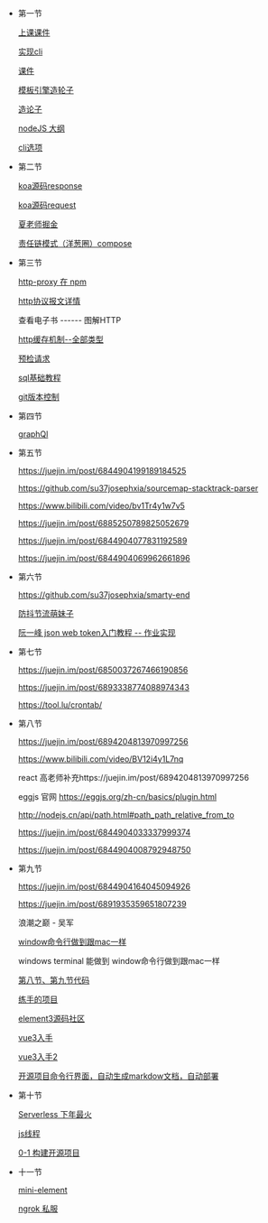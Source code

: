 + 第一节

  [上课课件](https://github.com/su37josephxia/kaikeba-code)

  [实现cli](https://www.npmjs.com/settings/josephxia/packages)

  [课件](https://github.com/su37josephxia/node_practice)

  [模板引擎造轮子](https://juejin.im/post/6884138429181870093)

  [造论子](https://github.com/su37josephxia/wheel-awesome)

  [nodeJS 大纲](https://www.processon.com/view/link/5d4b852ee4b07c4cf3069fec)

  [cli选项](https://www.npmjs.com/package/question)

+ 第二节

  [koa源码response](https://github.com/koajs/koa/blob/master/lib/response.js)

  [koa源码request](https://github.com/koajs/koa/blob/master/lib/request.js)

  [夏老师掘金](https://juejin.im/post/6887844088335302670)

  [责任链模式（洋葱圈）compose](https://github.com/su37josephxia/wheel-awesome/tree/master/compose)

+ 第三节

  [http-proxy 在 npm](https://www.npmjs.com/package/http-proxy)

  [http协议报文详情](https://www.processon.com/view/link/5ec52841e0b34d5f261e14e0)

  查看电子书 ------ 图解HTTP

  [http缓存机制--全部类型](https://juejin.im/post/6844904116972421128)

  [预检请求](https://juejin.im/post/6844903765548466183)

  [sql基础教程](https://www.josephxia.com/document/database/)

  [git版本控制](https://juejin.im/post/6844904199189184525)

  

+ 第四节

  [graphQl](https://juejin.im/post/6844904196848762888)

+ 第五节

  https://juejin.im/post/6844904199189184525

  https://github.com/su37josephxia/sourcemap-stacktrack-parser

  https://www.bilibili.com/video/bv1Tr4y1w7v5

  https://juejin.im/post/6885250789825052679

  https://juejin.im/post/6844904077831192589

  https://juejin.im/post/6844904069962661896

+ 第六节

  https://github.com/su37josephxia/smarty-end

  [防抖节流萌妹子](https://www.bilibili.com/video/bv1Tr4y1w7v5)

  [阮一峰 json web token入门教程 -- 作业实现](http://www.ruanyifeng.com/blog/2018/07/json_web_token-tutorial.html)

+ 第七节

  https://juejin.im/post/6850037267466190856

  https://juejin.im/post/6893338774088974343

  https://tool.lu/crontab/

+ 第八节

  https://juejin.im/post/6894204813970997256

  https://www.bilibili.com/video/BV12i4y1L7nq

  react 高老师补充https://juejin.im/post/6894204813970997256

  eggjs 官网 https://eggjs.org/zh-cn/basics/plugin.html

  http://nodejs.cn/api/path.html#path_path_relative_from_to

  https://juejin.im/post/6844904033337999374

  https://juejin.im/post/6844904008792948750

+ 第九节

  https://juejin.im/post/6844904164045094926

  https://juejin.im/post/6891935359651807239

  浪潮之巅 - 吴军

  [window命令行做到跟mac一样](https://blog.csdn.net/zhangdongren/article/details/82663977)

  windows terminal 能做到 window命令行做到跟mac一样

  [第八节、第九节代码](https://github.com/su37josephxia/smarty-end)

  [练手的项目](https://github.com/su37josephxia/smarty-press)

  [element3源码社区](https://github.com/hug-sun/element3)

  [vue3入手](https://juejin.im/post/6864462363039531022)

  [vue3入手2](https://juejin.im/post/6867865667089989639)

  [开源项目命令行界面，自动生成markdow文档，自动部署](https://github.com/su37josephxia/smarty-press)

+ 第十节

  [Serverless 下年最火](https://juejin.im/post/6895217723476738061)
  
  [js线程](https://www.processon.com/view/link/5e70b1c2e4b011fcce9b89b5)
  
  [0-1 构建开源项目](https://juejin.im/post/6844904063457312781)

+ 十一节

  [mini-element](https://github.com/su37josephxia/mini-element)

  [ngrok 私服](https://www.ngrok.cc/)